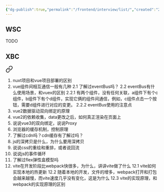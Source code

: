 ```yaml
---
{"dg-publish":true,"permalink":"/frontend/interview/list/","created":"2024-05-31T21:31:18.163+08:00","updated":"2024-06-03T21:53:06.664+08:00"}
---
```




## WSC
TODO
## XBC

<div class="transclusion internal-embed is-loaded"><a class="markdown-embed-link" href="/frontend/interview/24-06-03-18-k/" aria-label="Open link"><svg xmlns="http://www.w3.org/2000/svg" width="24" height="24" viewBox="0 0 24 24" fill="none" stroke="currentColor" stroke-width="2" stroke-linecap="round" stroke-linejoin="round" class="svg-icon lucide-link"><path d="M10 13a5 5 0 0 0 7.54.54l3-3a5 5 0 0 0-7.07-7.07l-1.72 1.71"></path><path d="M14 11a5 5 0 0 0-7.54-.54l-3 3a5 5 0 0 0 7.07 7.07l1.71-1.71"></path></svg></a><div class="markdown-embed">




1. nuxt项目和vue项目部署的区别
2. vue组件间相互通信一般有几种
   2.1 了解过eventBus吗？
   2.2 eventBus有什么使用场景，和vuex的区别
	   2.2.1 有两个组件，没有任何关联，a组件下有个c组件，b组件下有个d组件，实现它俩的组件间通信，例如，c组件点击一个按钮，需要d组件进行对应的变更。
	   2.2.2 eventBus使用的注意点
3.  vue2数据驱动双向绑定的原理
4.  vue2的依赖收集，data更改之后，如何真正渲染在页面上
5.  说说vue3的双向绑定，说说Proxy
6.  浏览器的缓存机制，控制原理
7.  了解过cdn吗？cdn缓存有了解过吗？
8.  js的深拷贝是什么，为什么要用深拷贝
9. 说说css的重绘和重排，或者说回流
10. 说说js的事件循环
11. 了解过flex弹性盒模型吗
12. vite在开发阶段比webpack快很多，为什么，讲讲vite做了什么
	12.1 vite如何实现本地的热更新
	12.2 随着本地的开发，文件的增多，webpack打开和打包会越来越慢，而vite速度几乎没有变化，这是为什么
	12.3 vite的实现原理，和webpack的实现原理的区别

</div></div>
